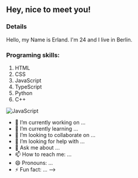 ## Hey, nice to meet you!

### Details

Hello, my Name is Erland. I'm 24 and I live in Berlin. 

### Programing skills:

1. HTML
2. CSS
3. JavaScript
4. TypeScript
5. Python
6. C++

![JavaScript](https://abrudz.github.io/logos/JS.svg)

- 🔭 I’m currently working on ...
- 🌱 I’m currently learning ...
- 👯 I’m looking to collaborate on ...
- 🤔 I’m looking for help with ...
- 💬 Ask me about ...
- 📫 How to reach me: ...
- 😄 Pronouns: ...
- ⚡ Fun fact: ...
-->
